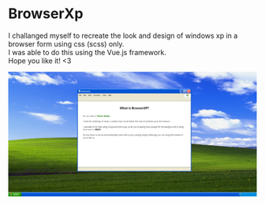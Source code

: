 # BrowserXp

I challanged myself to recreate the look and design of windows xp in a browser form using css (scss) only.  
I was able to do this using the Vue.js framework.  
Hope you like it! <3

![front site](./public/screenshots/frontsite.png)
